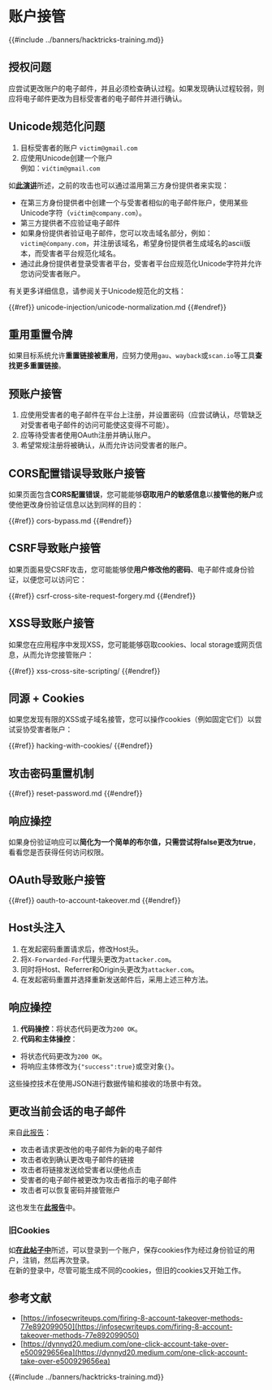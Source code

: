 # 账户接管

{{#include ../banners/hacktricks-training.md}}

## **授权问题**

应尝试更改账户的电子邮件，并且必须检查确认过程。如果发现确认过程较弱，则应将电子邮件更改为目标受害者的电子邮件并进行确认。

## **Unicode规范化问题**

1. 目标受害者的账户 `victim@gmail.com`
2. 应使用Unicode创建一个账户\
例如：`vićtim@gmail.com`

如[**此演讲**](https://www.youtube.com/watch?v=CiIyaZ3x49c)所述，之前的攻击也可以通过滥用第三方身份提供者来实现：

- 在第三方身份提供者中创建一个与受害者相似的电子邮件账户，使用某些Unicode字符（`vićtim@company.com`）。
- 第三方提供者不应验证电子邮件
- 如果身份提供者验证电子邮件，您可以攻击域名部分，例如：`victim@ćompany.com`，并注册该域名，希望身份提供者生成域名的ascii版本，而受害者平台规范化域名。
- 通过此身份提供者登录受害者平台，受害者平台应规范化Unicode字符并允许您访问受害者账户。

有关更多详细信息，请参阅关于Unicode规范化的文档：

{{#ref}}
unicode-injection/unicode-normalization.md
{{#endref}}

## **重用重置令牌**

如果目标系统允许**重置链接被重用**，应努力使用`gau`、`wayback`或`scan.io`等工具**查找更多重置链接**。

## **预账户接管**

1. 应使用受害者的电子邮件在平台上注册，并设置密码（应尝试确认，尽管缺乏对受害者电子邮件的访问可能使这变得不可能）。
2. 应等待受害者使用OAuth注册并确认账户。
3. 希望常规注册将被确认，从而允许访问受害者的账户。

## **CORS配置错误导致账户接管**

如果页面包含**CORS配置错误**，您可能能够**窃取用户的敏感信息**以**接管他的账户**或使他更改身份验证信息以达到同样的目的：

{{#ref}}
cors-bypass.md
{{#endref}}

## **CSRF导致账户接管**

如果页面易受CSRF攻击，您可能能够使**用户修改他的密码**、电子邮件或身份验证，以便您可以访问它：

{{#ref}}
csrf-cross-site-request-forgery.md
{{#endref}}

## **XSS导致账户接管**

如果您在应用程序中发现XSS，您可能能够窃取cookies、local storage或网页信息，从而允许您接管账户：

{{#ref}}
xss-cross-site-scripting/
{{#endref}}

## **同源 + Cookies**

如果您发现有限的XSS或子域名接管，您可以操作cookies（例如固定它们）以尝试妥协受害者账户：

{{#ref}}
hacking-with-cookies/
{{#endref}}

## **攻击密码重置机制**

{{#ref}}
reset-password.md
{{#endref}}

## **响应操控**

如果身份验证响应可以**简化为一个简单的布尔值，只需尝试将false更改为true**，看看您是否获得任何访问权限。

## OAuth导致账户接管

{{#ref}}
oauth-to-account-takeover.md
{{#endref}}

## Host头注入

1. 在发起密码重置请求后，修改Host头。
2. 将`X-Forwarded-For`代理头更改为`attacker.com`。
3. 同时将Host、Referrer和Origin头更改为`attacker.com`。
4. 在发起密码重置并选择重新发送邮件后，采用上述三种方法。

## 响应操控

1. **代码操控**：将状态代码更改为`200 OK`。
2. **代码和主体操控**：
- 将状态代码更改为`200 OK`。
- 将响应主体修改为`{"success":true}`或空对象`{}`。

这些操控技术在使用JSON进行数据传输和接收的场景中有效。

## 更改当前会话的电子邮件

来自[此报告](https://dynnyd20.medium.com/one-click-account-take-over-e500929656ea)：

- 攻击者请求更改他的电子邮件为新的电子邮件
- 攻击者收到确认更改电子邮件的链接
- 攻击者将链接发送给受害者以便他点击
- 受害者的电子邮件被更改为攻击者指示的电子邮件
- 攻击者可以恢复密码并接管账户

这也发生在[**此报告**](https://dynnyd20.medium.com/one-click-account-take-over-e500929656ea)中。

### 旧Cookies

如[**在此帖子中**](https://medium.com/@niraj1mahajan/uncovering-the-hidden-vulnerability-how-i-found-an-authentication-bypass-on-shopifys-exchange-cc2729ea31a9)所述，可以登录到一个账户，保存cookies作为经过身份验证的用户，注销，然后再次登录。\
在新的登录中，尽管可能生成不同的cookies，但旧的cookies又开始工作。

## 参考文献

- [https://infosecwriteups.com/firing-8-account-takeover-methods-77e892099050](https://infosecwriteups.com/firing-8-account-takeover-methods-77e892099050)
- [https://dynnyd20.medium.com/one-click-account-take-over-e500929656ea](https://dynnyd20.medium.com/one-click-account-take-over-e500929656ea)

{{#include ../banners/hacktricks-training.md}}
